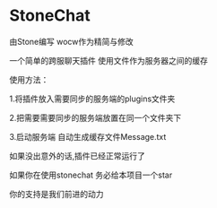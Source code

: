 # StoneChat
由Stone编写 wocw作为精简与修改


一个简单的跨服聊天插件 使用文件作为服务器之间的缓存


使用方法：


1.将插件放入需要同步的服务端的plugins文件夹

2.把需要需要同步的服务端放置在同一个文件夹下

3.启动服务端 自动生成缓存文件Message.txt

如果没出意外的话,插件已经正常运行了


如果你在使用stonechat 务必给本项目一个star


你的支持是我们前进的动力
